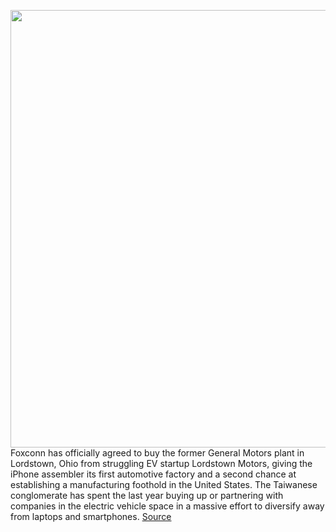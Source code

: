 <img src='https://cdn.vox-cdn.com/thumbor/TmpC69tZAj_6ZQK04lxenOiU4Ic=/0x0:4000x2670/1200x800/filters:focal(1680x1015:2320x1655)/cdn.vox-cdn.com/uploads/chorus_image/image/70124420/1232963360.0.jpg' width='700px' /><br/>
Foxconn has officially agreed to buy the former General Motors plant in Lordstown, Ohio from struggling EV startup Lordstown Motors, giving the iPhone assembler its first automotive factory and a second chance at establishing a manufacturing foothold in the United States. The Taiwanese conglomerate has spent the last year buying up or partnering with companies in the electric vehicle space in a massive effort to diversify away from laptops and smartphones.
<a href='https://www.theverge.com/2021/11/10/22775168/foxconn-lordstown-motors-electric-vehicle-factory-trump-ohio'> Source <a/>